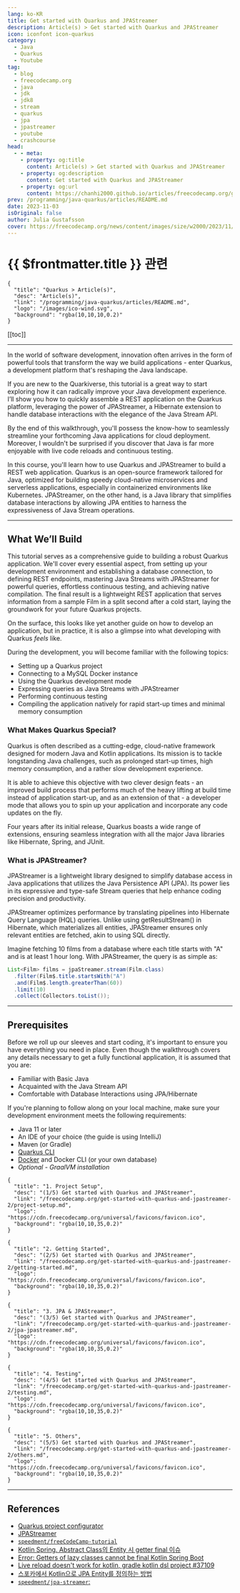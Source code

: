 ```yaml
---
lang: ko-KR
title: Get started with Quarkus and JPAStreamer
description: Article(s) > Get started with Quarkus and JPAStreamer
icon: iconfont icon-quarkus
category: 
  - Java
  - Quarkus
  - Youtube
tag: 
  - blog
  - freecodecamp.org
  - java
  - jdk
  - jdk8
  - stream
  - quarkus
  - jpa
  - jpastreamer
  - youtube
  - crashcourse
head:
  - - meta:
    - property: og:title
      content: Article(s) > Get started with Quarkus and JPAStreamer
    - property: og:description
      content: Get started with Quarkus and JPAStreamer
    - property: og:url
      content: https://chanhi2000.github.io/articles/freecodecamp.org/get-started-with-quarkus-and-jpastreamer-2/
prev: /programming/java-quarkus/articles/README.md
date: 2023-11-03
isOriginal: false
author: Julia Gustafsson
cover: https://freecodecamp.org/news/content/images/size/w2000/2023/11/jpastreamer_featureimage_update.png
---
```


# {{ $frontmatter.title }} 관련

```component VPCard
{
  "title": "Quarkus > Article(s)",
  "desc": "Article(s)",
  "link": "/programming/java-quarkus/articles/README.md",
  "logo": "/images/ico-wind.svg",
  "background": "rgba(10,10,10,0.2)"
}
```

[[toc]]

---

<SiteInfo
  name="Get started with Quarkus and JPAStreamer"
  desc="In the world of software development, innovation often arrives in the form of powerful tools that transform the way we build applications - enter Quarkus, a development platform that's reshaping the Java landscape.  If you are new..."
  url="https://freecodecamp.org/news/get-started-with-quarkus-and-jpastreamer-2/"
  logo="https://cdn.freecodecamp.org/universal/favicons/favicon.ico"
  preview="https://freecodecamp.org/news/content/images/size/w2000/2023/11/jpastreamer_featureimage_update.png"/>

<VidStack src="youtube/KZnQ5R8Kd4I" />

In the world of software development, innovation often arrives in the form of powerful tools that transform the way we build applications - enter Quarkus, a development platform that's reshaping the Java landscape.

If you are new to the Quarkiverse, this tutorial is a great way to start exploring how it can radically improve your Java development experience. I’ll show you how to quickly assemble a REST application on the Quarkus platform, leveraging the power of JPAStreamer, a Hibernate extension to handle database interactions with the elegance of the Java Stream API.

By the end of this walkthrough, you'll possess the know-how to seamlessly streamline your forthcoming Java applications for cloud deployment. Moreover, I wouldn't be surprised if you discover that Java is far more enjoyable with live code reloads and continuous testing.

In this course, you'll learn how to use Quarkus and JPAStreamer to build a REST web application. Quarkus is an open-source framework tailored for Java, optimized for building speedy cloud-native microservices and serverless applications, especially in containerized environments like Kubernetes. JPAStreamer, on the other hand, is a Java library that simplifies database interactions by allowing JPA entities to harness the expressiveness of Java Stream operations.

---

## What We’ll Build

This tutorial serves as a comprehensive guide to building a robust Quarkus application. We'll cover every essential aspect, from setting up your development environment and establishing a database connection, to defining REST endpoints, mastering Java Streams with JPAStreamer for powerful queries, effortless continuous testing, and achieving native compilation. The final result is a lightweight REST application that serves information from a sample Film in a split second after a cold start, laying the groundwork for your future Quarkus projects.

On the surface, this looks like yet another guide on how to develop an application, but in practice, it is also a glimpse into what developing with Quarkus _feels_ like.

During the development, you will become familiar with the following topics:

- Setting up a Quarkus project
- Connecting to a MySQL Docker instance
- Using the Quarkus development mode
- Expressing queries as Java Streams with JPAStreamer
- Performing continuous testing
- Compiling the application natively for rapid start-up times and minimal memory consumption

### What Makes Quarkus Special?

Quarkus is often described as a cutting-edge, cloud-native framework designed for modern Java and Kotlin applications. Its mission is to tackle longstanding Java challenges, such as prolonged start-up times, high memory consumption, and a rather slow development experience.

It is able to achieve this objective with two clever design feats - an improved build process that performs much of the heavy lifting at build time instead of application start-up, and as an extension of that - a developer mode that allows you to spin up your application and incorporate any code updates on the fly.

Four years after its initial release, Quarkus boasts a wide range of extensions, ensuring seamless integration with all the major Java libraries like Hibernate, Spring, and JUnit.

### What is JPAStreamer?

JPAStreamer is a lightweight library designed to simplify database access in Java applications that utilizes the Java Persistence API (JPA). Its power lies in its expressive and type-safe Stream queries that help enhance coding precision and productivity.

JPAStreamer optimizes performance by translating pipelines into Hibernate Query Language (HQL) queries. Unlike using getResultStream() in Hibernate, which materializes all entities, JPAStreamer ensures only relevant entities are fetched, akin to using SQL directly.

Imagine fetching 10 films from a database where each title starts with "A" and is at least 1 hour long. With JPAStreamer, the query is as simple as:

```java
List<Film> films = jpaStreamer.stream(Film.class)
  .filter(Film$.title.startsWith("A")
  .and(Film$.length.greaterThan(60))
  .limit(10)
  .collect(Collectors.toList());
```

---

## Prerequisites

Before we roll up our sleeves and start coding, it's important to ensure you have everything you need in place. Even though the walkthrough covers any details necessary to get a fully functional application, it is assumed that you are:

- Familiar with Basic Java
- Acquainted with the Java Stream API
- Comfortable with Database Interactions using JPA/Hibernate

If you're planning to follow along on your local machine, make sure your development environment meets the following requirements:

- Java 11 or later
- An IDE of your choice (the guide is using IntelliJ)
- Maven (or Gradle)
- [Quarkus CLI](https://quarkus.io/guides/cli-tooling)
- [Docker](https://docs.docker.com/get-docker/) and Docker CLI (or your own database)
- *Optional - GraalVM installation*

```component VPCard
{
  "title": "1. Project Setup",
  "desc": "(1/5) Get started with Quarkus and JPAStreamer",
  "link": "/freecodecamp.org/get-started-with-quarkus-and-jpastreamer-2/project-setup.md",
  "logo": "https://cdn.freecodecamp.org/universal/favicons/favicon.ico",
  "background": "rgba(10,10,35,0.2)"
}
```

```component VPCard
{
  "title": "2. Getting Started",
  "desc": "(2/5) Get started with Quarkus and JPAStreamer",
  "link": "/freecodecamp.org/get-started-with-quarkus-and-jpastreamer-2/getting-started.md",
  "logo": "https://cdn.freecodecamp.org/universal/favicons/favicon.ico",
  "background": "rgba(10,10,35,0.2)"
}
```

```component VPCard
{
  "title": "3. JPA & JPAStreamer",
  "desc": "(3/5) Get started with Quarkus and JPAStreamer",
  "link": "/freecodecamp.org/get-started-with-quarkus-and-jpastreamer-2/jpa-jpastreamer.md",
  "logo": "https://cdn.freecodecamp.org/universal/favicons/favicon.ico",
  "background": "rgba(10,10,35,0.2)"
}
```

```component VPCard
{
  "title": "4. Testing",
  "desc": "(4/5) Get started with Quarkus and JPAStreamer",
  "link": "/freecodecamp.org/get-started-with-quarkus-and-jpastreamer-2/testing.md",
  "logo": "https://cdn.freecodecamp.org/universal/favicons/favicon.ico",
  "background": "rgba(10,10,35,0.2)"
}
```

```component VPCard
{
  "title": "5. Others",
  "desc": "(5/5) Get started with Quarkus and JPAStreamer",
  "link": "/freecodecamp.org/get-started-with-quarkus-and-jpastreamer-2/others.md",
  "logo": "https://cdn.freecodecamp.org/universal/favicons/favicon.ico",
  "background": "rgba(10,10,35,0.2)"
}
```

---

## References

- [Quarkus project configurator](https://code.quarkus.io)
- [JPAStreamer](https://jpastreamer.org) 
- [<FontIcon icon="iconfont icon-github"/>`speedment/freeCodeCamp-tutorial`](speedment/freeCodeCamp-tutorial)
- [Kotlin Spring. Abstract Class의 Entity 시 getter final 이슈](https://v3.leedo.me/devs/81)
- [Error: Getters of lazy classes cannot be final Kotlin Spring Boot](https://stackoverflow.com/questions/59704375/error-getters-of-lazy-classes-cannot-be-final-kotlin-spring-boot)
- [Live reload doesn't work for kotlin, gradle kotlin dsl project #37109](https://github.com/quarkusio/quarkus/issues/37109)
- [스포카에서 Kotlin으로 JPA Entity를 정의하는 방법](https://spoqa.github.io/2022/08/16/kotlin-jpa-entity.html)
- [<FontIcon icon="iconfont icon-github"/>`speedment/jpa-streamer`: ](https://github.com/speedment/jpa-streamer/blob/master/docs/modules/fetching-data/pages/stream-examples.adoc)


